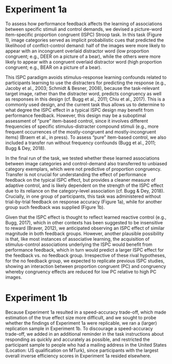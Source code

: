 # Experiment 1a

To assess how performance feedback affects the learning of associations between specific stimuli and control demands, we devised a picture-word item-specific proportion congruent (ISPC) Stroop task. In this task (Figure 1), image categories served as implicit probabilistic cues that predicted the likelihood of conflict-control demand: half of the images were more likely to appear with an incongruent overlaid distractor word (low proportion congruent; e.g., DEER on a picture of a bear), while the others were more likely to appear with a congruent overlaid distractor word (high proportion congruent; e.g., BEAR on a picture of a bear). 

This ISPC paradigm avoids stimulus-response learning confounds related to participants learning to use the distracters for predicting the response (e.g., Jacoby et al., 2003; Schmidt & Besner, 2008), because the task-relevant target image, rather than the distracter word, predicts congruency as well as responses in this design (cf. Bugg et al., 2011; Chiu et al., 2017). This is a commonly used design, and the current task thus allows us to determine to what degree the ISPC effect in a typical ISPC design may benefit from performance feedback. However, this design may be a suboptimal assessment of “pure” item-based control, since it involves different frequencies of specific stimulus-distracter compound stimuli (e.g., more frequent occurrences of the mostly-congruent and mostly-incongruent items) (Braem et al., in press). To assess “pure” item-based control, we also included a transfer run without frequency confounds (Bugg et al., 2011; Bugg & Dey, 2018).

In the final run of the task, we tested whether these learned associations between image categories and control-demand also transferred to unbiased category exemplars, which were not predictive of proportion congruency. Transfer is not crucial for understanding the effect of performance feedback on the typical ISPC effect, but provides a cleaner measure of adaptive control, and is likely dependent on the strength of the ISPC effect due to its reliance on the category-level association (cf. Bugg & Dey, 2018). Crucially, in one group of participants, this task was administered without trial-by-trial feedback on response accuracy (Figure 1a), while for another group such feedback was supplied (Figure 1b).

Given that the ISPC effect is thought to reflect learned reactive control (e.g., Bugg, 2017), which in other contexts has been suggested to be insensitive to reward (Braver, 2012), we anticipated observing an ISPC effect of similar magnitude in both feedback groups. However, another plausible possibility is that, like most instances of associative learning, the acquisition of stimulus-control associations underlying the ISPC would benefit from performance feedback, which in turn would predict a larger ISPC effect for the feedback vs. no feedback group. Irrespective of these rival hypotheses, for the no feedback group, we expected to replicate previous ISPC studies, showing an interaction between proportion congruent (PC) and congruency whereby congruency effects are reduced for low PC relative to high PC images. 

# Experiment 1b

Because Experiment 1a resulted in a speed-accuracy trade-off, which made estimation of the true effect size more difficult, and we sought to probe whether the findings of Experiment 1a were replicable, we ran a (larger) replication sample in Experiment 1b. To discourage a speed-accuracy trade-off, we added in an additional reminder in the task instructions about responding as quickly and accurately as possible, and restricted the participant sample to people who had a mailing address in the United States (Location: US qualification on MTurk), since participants with the largest overall inverse efficiency scores in Experiment 1a resided elsewhere. 
